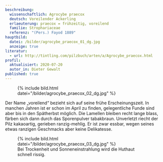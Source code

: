 ```yaml
---
beschreibung:
  wissenschaftlich: Agrocybe praecox
  deutsch: Voreilender Ackerling
  erlaeuterung: praecox = frühzeitig, voreilend
  familie: Strophariaceae
  referenz: "(Pers.) Fayod 1889"
hauptbild:
  datei: /bilder/agrocybe_praecox_01_dg.jpg
  anzeige: true
literatur:
  - url: http://tintling.com/pilzbuch/arten/a/Agrocybe_praecox.html
profil:
  aktualisiert: 2020-07-20
  autor_in: Dieter Gewalt
published: true
---
```


<div class="figure">
  <figure class="standard">
    <div class="bilder">
      {% include bild.html datei="/bilder/agrocybe_praecox_02_dg.jpg" %}
    </div>
  </figure>
</div>

Der Name „voreilend“ bezieht sich auf seine frühe Erscheinungszeit. In manchen Jahren ist er schon im April zu finden, gelegentliche Funde sind aber bis in den Spätherbst möglich. Die Lamellen bleiben recht lange blass, färben sich dann durch das Sporenpulver tabakbraun. Unverletzt riecht der Pilz kakaoartig, gerieben ranzig-mehlig. Er ist zwar essbar, wegen seines etwas ranzigen Geschmacks aber keine Delikatesse.

<div class="figure">
  <figure class="klein">
    <div class="bilder">
      {% include bild.html datei="/bilder/agrocybe_praecox_03_dg.jpg" %}
    </div>
    <figcaption>Bei Trockenheit und Sonneneinstrahlung wird die Huthaut schnell rissig.</figcaption>
  </figure>
</div>
